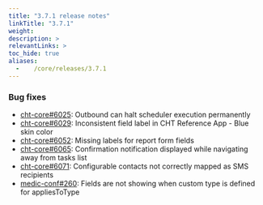 ```yaml
---
title: "3.7.1 release notes"
linkTitle: "3.7.1"
weight:
description: >
relevantLinks: >
toc_hide: true
aliases:
  -    /core/releases/3.7.1
---
```


### Bug fixes

- [cht-core#6025](https://github.com/medic/cht-core/issues/6025): Outbound can halt scheduler execution permanently
- [cht-core#6029](https://github.com/medic/cht-core/issues/6029): Inconsistent field label in CHT Reference App - Blue skin color
- [cht-core#6052](https://github.com/medic/cht-core/issues/6052): Missing labels for report form fields
- [cht-core#6065](https://github.com/medic/cht-core/issues/6065): Confirmation notification displayed while navigating away from tasks list
- [cht-core#6071](https://github.com/medic/cht-core/issues/6071): Configurable contacts not correctly mapped as SMS recipients
- [medic-conf#260](https://github.com/medic/cht-conf/issues/260): Fields are not showing when custom type is defined for appliesToType

